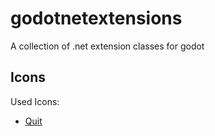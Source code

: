 # godotnetextensions

A collection of .net extension classes for godot

## Icons

Used Icons:

- [Quit](https://fonts.google.com/icons?selected=Material%20Icons%20Outlined%3Ahighlight_off%3A)